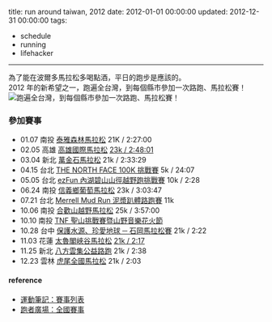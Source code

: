 title: run around taiwan, 2012
date: 2012-01-01 00:00:00
updated: 2012-12-31 00:00:00
tags:
- schedule
- running
- lifehacker
---
為了能在波爾多馬拉松多喝點酒，平日的跑步是應該的。  
2012 年的新希望之一，跑遍全台灣，到每個縣市參加一次路跑、馬拉松賽！  
![跑遍全台灣，到每個縣市參加一次路跑、馬拉松賽！](http://1.bp.blogspot.com/-YwPZnQQ94wE/UKss07Dc3FI/AAAAAAAAArQ/Lwxprqa1QmM/s640/394467_2105399012985_1861458201_n.jpg)

### 參加賽事 ###

-   01.07 南投 [泰雅森林馬拉松](http://goo.gl/TE2yn) 21K / 2:27:00
-   02.05 高雄 [高雄國際馬拉松](http://goo.gl/x33fP) [23k / 2:48:01](http://goo.gl/2bZQ4)
-   03.04 新北 [萬金石馬拉松](http://goo.gl/gLgH2) 21k / 2:33:29
-   04.15 台北 [THE NORTH FACE 100K 挑戰賽](http://goo.gl/CxcLo) 5k / 24:07
-   05.05 台北 [ezFun 內湖碧山山徑越野跑挑戰賽](http://goo.gl/LzJmd) 10k / 2:28
-   06.24 南投 [信義鄉葡萄馬拉松](http://goo.gl/PHYgR) 23k / 3:03:47
-   07.21 台北 [Merrell Mud Run 泥漿趴體路跑賽](http://goo.gl/ZgFC1) 11k
-   10.06 南投 [合歡山越野馬拉松](http://goo.gl/Xme3y) 25k / 3:57:00
-   10.10 南投 [TNF 聖山挑戰賽暨山野音樂花火節](http://goo.gl/GDiUC)
-   10.28 台中 [保護水源、珍愛地球 ─ 石岡馬拉松賽](http://goo.gl/zoQ8S) 21k / 2:22
-   11.03 花蓮 [太魯閣峽谷馬拉松](http://goo.gl/WIq6e) [21k / 2:17](http://goo.gl/WIq6e)
-   11.25 新北 [八方雲集公益路跑](http://goo.gl/vF1sR) 21k / 2:38
-   12.23 雲林 [虎尾全國馬拉松](http://goo.gl/YNa7Z) 21k / 2:03

#### reference ####

-   [運動筆記：賽事列表](http://goo.gl/cBJv2)
-   [跑者廣場：全國賽事](http://goo.gl/S8Sn)
